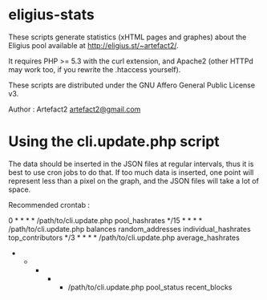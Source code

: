 eligius-stats
=============

These scripts generate statistics (xHTML pages and graphes) about the Eligius pool available at http://eligius.st/~artefact2/.

It requires PHP >= 5.3 with the curl extension, and Apache2 (other HTTPd may work too, if you rewrite the .htaccess yourself).

These scripts are distributed under the GNU Affero General Public License v3.

Author : Artefact2 <artefact2@gmail.com>

Using the cli.update.php script
===============================

The data should be inserted in the JSON files at regular intervals, thus it is best to use cron jobs to do that. If
too much data is inserted, one point will represent less than a pixel on the graph, and the JSON files will take
a lot of space.

Recommended crontab :

0    * * * * /path/to/cli.update.php pool_hashrates
*/15 * * * * /path/to/cli.update.php balances random_addresses individual_hashrates top_contributors
*/3  * * * * /path/to/cli.update.php average_hashrates
*    * * * * /path/to/cli.update.php pool_status recent_blocks
